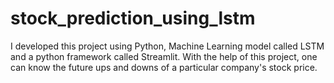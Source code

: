 # stock_prediction_using_lstm
I developed this project using Python, Machine Learning model called LSTM and a python framework called Streamlit. With the help of this project, one can know the future ups and downs of a particular company's stock price.
